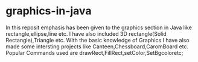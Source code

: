 # graphics-in-java
In this reposit emphasis has been given to the graphics section in Java like rectangle,ellipse,line etc.
I have also included 3D rectangle(Solid Rectangle),Triangle etc. WIth the basic knowledge of Graphics I have also made some intersting projects like Canteen,Chessboard,CaromBoard etc. 
Popular Commands used are drawRect,FillRect,setColor,SetBgcoloretc;
